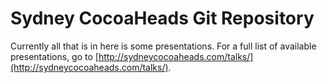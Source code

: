 Sydney CocoaHeads Git Repository
================================

Currently all that is in here is some presentations. For a full list of available presentations, go to [http://sydneycocoaheads.com/talks/](http://sydneycocoaheads.com/talks/).

